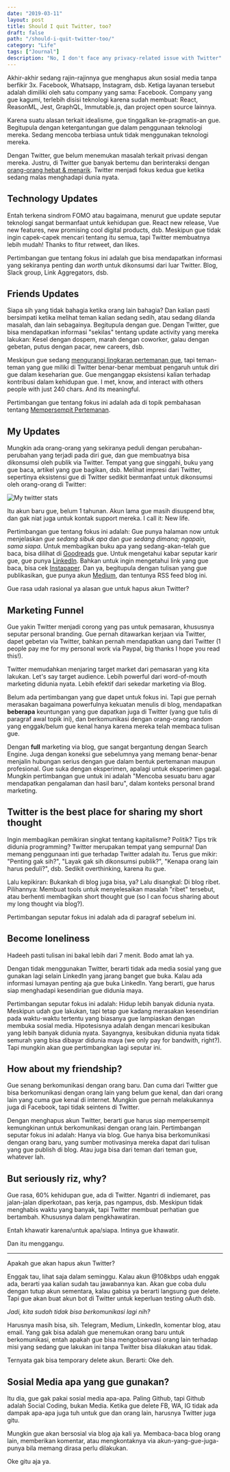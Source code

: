 ```yaml
---
date: "2019-03-11"
layout: post
title: Should I quit Twitter, too?
draft: false
path: "/should-i-quit-twitter-too/"
category: "Life"
tags: ["Journal"]
description: "No, I don't face any privacy-related issue with Twitter"
---
```


Akhir-akhir sedang rajin-rajinnya gue menghapus akun sosial media tanpa berfikir 3x. Facebook,
Whatsapp, Instagram, dsb. Ketiga layanan tersebut adalah dimiliki oleh satu company yang sama:
Facebook. Company yang gue kagumi, terlebih disisi teknologi karena sudah membuat: React, ReasonML,
Jest, GraphQL, Immutable.js, dan project open source lainnya.

Karena suatu alasan terkait idealisme, gue tinggalkan ke-pragmatis-an gue. Begitupula dengan
ketergantungan gue dalam penggunaan teknologi mereka. Sedang mencoba terbiasa untuk tidak
menggunakan teknologi mereka.

Dengan Twitter, gue belum menemukan masalah terkait privasi dengan mereka. Justru, di Twitter gue
banyak bertemu dan berinteraksi dengan [orang-orang hebat &
menarik](https://twitter.com/108kbps/following). Twitter menjadi fokus kedua gue ketika sedang malas
menghadapi dunia nyata.

## Technology Updates

Entah terkena sindrom FOMO atau bagaimana, menurut gue update seputar teknologi sangat bermanfaat
untuk kehidupan gue. React new release, Vue new features, new promising cool digital products, dsb.
Meskipun gue tidak ingin capek-capek mencari tentang itu semua, tapi Twitter membuatnya lebih mudah!
Thanks to fitur retweet, dan likes.

Pertimbangan gue tentang fokus ini adalah gue bisa mendapatkan informasi yang sekiranya penting dan
_worth_ untuk dikonsumsi dari luar Twitter. Blog, Slack group, Link Aggregators, dsb.

## Friends Updates

Siapa sih yang tidak bahagia ketika orang lain bahagia? Dan kalian pasti bersimpati ketika melihat
teman kalian sedang sedih, atau sedang dilanda masalah, dan lain sebagainya. Begitupula dengan gue.
Dengan Twitter, gue bisa mendapatkan informasi "sekilas" tentang update activity yang mereka
lakukan: Kesel dengan dospem, marah dengan coworker, galau dengan gebetan, putus dengan pacar, new
careers, dsb.

Meskipun gue sedang [mengurangi lingkaran pertemanan
gue](https://108kb.io/blog/mempersempit-pertemanan/), tapi teman-teman yang gue miliki di Twitter
benar-benar membuat pengaruh untuk diri gue dalam keseharian gue. Gue menganggap eksistensi kalian
terhadap kontribusi dalam kehidupan gue. I met, know, and interact with others people with just 240
chars. And its meaningful.

Pertimbangan gue tentang fokus ini adalah ada di topik pembahasan tentang [Mempersempit
Pertemanan](https://108kb.io/blog/mempersempit-pertemanan/). 

## My Updates

Mungkin ada orang-orang yang sekiranya peduli dengan perubahan-perubahan yang terjadi pada diri gue,
dan gue membuatnya bisa dikonsumsi oleh publik via Twitter. Tempat yang gue singgahi, buku yang gue
baca, artikel yang gue bagikan, dsb. Melihat impresi dari Twitter, sepertinya eksistensi gue di
Twitter sedikit bermanfaat untuk dikonsumsi oleh orang-orang di Twitter:

![My twitter stats](https://i.imgur.com/nJkyWFN.png)

Itu akun baru gue, belum 1 tahunan. Akun lama gue masih disuspend btw, dan gak niat juga untuk
kontak support mereka. I call it: New life.

Pertimbangan gue tentang fokus ini adalah: Gue punya halaman now untuk menjelaskan _gue sedang sibuk
apa_ dan _gue sedang dimana; ngapain, sama siapa_. Untuk membagikan buku apa yang sedang-akan-telah
gue baca, bisa dilihat di [Goodreads](https://108kb.io/go/goodreads) gue. Untuk mengetahui kabar
seputar karir gue, gue punya [LinkedIn](https://linkedin.com/in/108kb). Bahkan untuk ingin
mengetahui link yang gue baca, bisa cek [Instapaper](https://108kb.io/go/instapaper). Dan ya,
begitupula dengan tulisan yang gue publikasikan, gue punya akun
[Medium](https://108kb.io/go/medium), dan tentunya RSS feed blog ini.

Gue rasa udah rasional ya alasan gue untuk hapus akun Twitter?

## Marketing Funnel

Gue yakin Twitter menjadi corong yang pas untuk pemasaran, khususnya seputar personal branding. Gue
pernah ditawarkan kerjaan via Twitter, dapet gebetan via Twitter, bahkan pernah mendapatkan uang
dari Twitter (1 people pay me for my personal work via Paypal, big thanks I hope you read this!).

Twitter memudahkan menjaring target market dari pemasaran yang kita lakukan. Let's say target
audience. Lebih powerful dari word-of-mouth marketing didunia nyata. Lebih efektif dari sekedar
marketing via Blog.

Belum ada pertimbangan yang gue dapet untuk fokus ini. Tapi gue pernah merasakan bagaimana
powerfulnya kekuatan menulis di blog, mendapatkan **beberapa** keuntungan yang gue dapatkan juga di
Twitter (yang gue tulis di paragraf awal topik ini), dan berkomunikasi dengan orang-orang random
yang enggak/belum gue kenal hanya karena mereka telah membaca tulisan gue.

Dengan **full** marketing via blog, gue sangat bergantung dengan Search Engine. Juga dengan koneksi
gue sebelumnya yang memang benar-benar menjalin hubungan serius dengan gue dalam bentuk pertemanan
maupun profesional. Gue suka dengan eksperimen, apalagi untuk eksperimen gagal. Mungkin pertimbangan
gue untuk ini adalah "Mencoba sesuatu baru agar mendapatkan pengalaman dan hasil baru", dalam
konteks personal brand marketing.

## Twitter is the best place for sharing my short thought

Ingin membagikan pemikiran singkat tentang kapitalisme? Politik? Tips trik didunia programming?
Twitter merupakan tempat yang sempurna! Dan memang penggunaan inti gue terhadap Twitter adalah itu.
Terus gue mikir: "Penting gak sih?", "Layak gak sih dikonsumsi publik?", "Kenapa orang lain harus
peduli?", dsb. Sedikit overthinking, karena itu gue.

Lalu kepikiran: Bukankah di blog juga bisa, ya? Lalu disangkal: Di blog ribet. Pilihannya: Membuat
tools untuk menyelesaikan masalah "ribet" tersebut, atau berhenti membagikan short thought gue (so I
can focus sharing about my long thought via blog?).

Pertimbangan seputar fokus ini adalah ada di paragraf sebelum ini.

## Become loneliness

Hadeeh pasti tulisan ini bakal lebih dari 7 menit. Bodo amat lah ya.

Dengan tidak menggunakan Twitter, berarti tidak ada media sosial yang gue gunakan lagi selain
LinkedIn yang jarang banget gue buka. Kalau ada informasi lumayan penting aja gue buka LinkedIn.
Yang berarti, gue harus siap menghadapi kesendirian gue didunia maya.

Pertimbangan seputar fokus ini adalah: Hidup lebih banyak didunia nyata. Meskipun udah gue lakukan,
tapi tetap gue kadang merasakan kesendirian pada waktu-waktu tertentu yang biasanya gue lampiaskan
dengan membuka sosial media. Hipotesisnya adalah dengan mencari kesibukan yang lebih banyak didunia
nyata. Sayangnya, kesibukan didunia nyata tidak semurah yang bisa dibayar didunia maya (we only pay
for bandwith, right?). Tapi mungkin akan gue pertimbangkan lagi seputar ini.

## How about my friendship?

Gue senang berkomunikasi dengan orang baru. Dan cuma dari Twitter gue bisa berkomunikasi dengan
orang lain yang belum gue kenal, dan dari orang lain yang cuma gue kenal di internet. Mungkin gue
pernah melakukannya juga di Facebook, tapi tidak seintens di Twitter.

Dengan menghapus akun Twitter, berarti gue harus siap mempersempit kemungkinan untuk berkomunikasi
dengan orang lain. Pertimbangan seputar fokus ini adalah: Hanya via blog. Gue hanya bisa
berkomunikasi dengan orang baru, yang sumber motivasinya mereka dapat dari tulisan yang gue publish
di blog. Atau juga bisa dari teman dari teman gue, whatever lah.

## But seriously riz, why?

Gue rasa, 60% kehidupan gue, ada di Twitter. Ngantri di indiemaret, pas jalan-jalan diperkotaan, pas
kerja, pas ngampus, dsb. Meskipun tidak menghabis waktu yang banyak, tapi Twitter membuat perhatian
gue bertambah. Khususnya dalam pengkhawatiran.

Entah khawatir karena/untuk apa/siapa. Intinya gue khawatir.

Dan itu menggangu.

---

Apakah gue akan hapus akun Twitter?

Enggak tau, lihat saja dalam seminggu. Kalau akun @108kbps udah enggak ada, berarti yaa kalian sudah
tau jawabannya kan. Akan gue coba dulu dengan tutup akun sementara, kalau gabisa ya berarti langsung
gue delete. Tapi gue akan buat akun bot di Twitter untuk keperluan testing oAuth dsb.

_Jadi, kita sudah tidak bisa berkomunikasi lagi nih?_

Harusnya masih bisa, sih. Telegram, Medium, LinkedIn, komentar blog, atau email. Yang gak bisa
adalah gue menemukan orang baru untuk berkomunikasi, entah apakah gue bisa mengobservasi orang lain
terhadap misi yang sedang gue lakukan ini tanpa Twitter bisa dilakukan atau tidak.

Ternyata gak bisa temporary delete akun. Berarti: Oke deh.

## Sosial Media apa yang gue gunakan?

Itu dia, gue gak pakai sosial media apa-apa. Paling Github, tapi Github adalah Social Coding, bukan
Media. Ketika gue delete FB, WA, IG tidak ada dampak apa-apa juga tuh untuk gue dan orang lain,
harusnya Twitter juga gitu.

Mungkin gue akan bersosial via blog aja kali ya. Membaca-baca blog orang lain, memberikan komentar,
atau mengkontaknya via akun-yang-gue-juga-punya bila memang dirasa perlu dilakukan.

Oke gitu aja ya.
